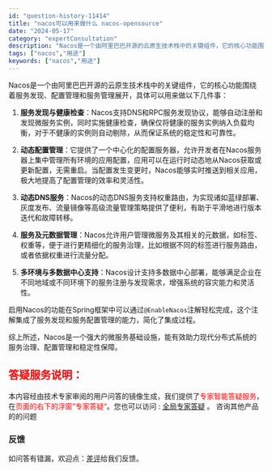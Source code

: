 ```yaml
---
id: "question-history-11414"
title: "nacos可以用来做什么 nacos-opensource"
date: "2024-05-17"
category: "expertConsultation"
description: "Nacos是一个由阿里巴巴开源的云原生技术栈中的关键组件，它的核心功能围绕着服务发现、配置管理和服务管理展开，具体可以用来做以下几件事：1. **服务发现与健康检查**：Nacos支持DNS和RPC服务发现协议，能够自动注册和发现微服务实例，同时实施健康检查，确保仅将健康的服务实例纳入负载均衡，对于"
tags: ["nacos","用途"]
keywords: ["nacos","用途"]
---
```


Nacos是一个由阿里巴巴开源的云原生技术栈中的关键组件，它的核心功能围绕着服务发现、配置管理和服务管理展开，具体可以用来做以下几件事：

1. **服务发现与健康检查**：Nacos支持DNS和RPC服务发现协议，能够自动注册和发现微服务实例，同时实施健康检查，确保仅将健康的服务实例纳入负载均衡，对于不健康的实例则自动剔除，从而保证系统的稳定性和可靠性。

2. **动态配置管理**：它提供了一个中心化的配置服务器，允许开发者在Nacos服务器上集中管理所有环境的应用配置，应用可以在运行时动态地从Nacos获取或更新配置，无需重启。当配置发生变更时，Nacos能够实时推送到相关应用，极大地提高了配置管理的效率和灵活性。

3. **动态DNS服务**：Nacos的动态DNS服务支持权重路由，为实现诸如蓝绿部署、灰度发布、流量镜像等高级流量管理策略提供了便利，有助于平滑地进行版本迭代和故障转移。

4. **服务及元数据管理**：Nacos允许用户管理微服务及其相关的元数据，如标签、权重等，便于进行更精细化的服务治理，比如根据不同的标签进行服务路由，或者依据权重进行流量分配。

5. **多环境与多数据中心支持**：Nacos设计支持多数据中心部署，能够满足企业在不同地域或不同环境下的服务注册与发现需求，增强系统的容灾能力和灵活性。

启用Nacos的功能在Spring框架中可以通过`@EnableNacos`注解轻松完成，这个注解集成了服务发现和服务配置管理的能力，简化了集成过程。

综上所述，Nacos是一个强大的微服务基础设施，能有效助力现代分布式系统的服务治理、配置管理和稳定性保障。
## <font color="#FF0000">答疑服务说明：</font> 

本内容经由技术专家审阅的用户问答的镜像生成，我们提供了<font color="#FF0000">专家智能答疑服务</font>，在<font color="#FF0000">页面的右下的浮窗”专家答疑“</font>。您也可以访问 : [全局专家答疑](https://opensource.alibaba.com/chatBot) 。 咨询其他产品的的问题

### 反馈
如问答有错漏，欢迎点：[差评](https://ai.nacos.io/user/feedbackByEnhancerGradePOJOID?enhancerGradePOJOId=13746)给我们反馈。
